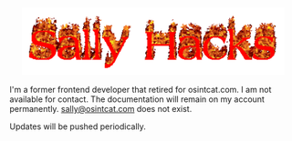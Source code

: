 #
<p align="center">
  <img width="460" height="auto" src="https://github.com/SallyHacks/SallyHacks/blob/main/Logo.gif">
</p>

I'm a former frontend developer that retired for osintcat.com. I am not available for contact. The documentation will remain on my account permanently. 
sally@osintcat.com does not exist.

Updates will be pushed periodically.
